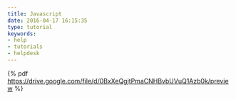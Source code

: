 ```yaml
---
title: Javascript
date: 2016-04-17 16:15:35
type: tutorial
keywords:
- help
- tutorials
- helpdesk
---
```


{% pdf https://drive.google.com/file/d/0BxXeQgjtPmaCNHBvbUVuQ1Azb0k/preview %}
